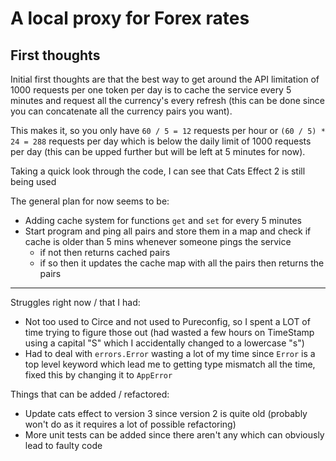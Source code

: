 # A local proxy for Forex rates

## First thoughts
Initial first thoughts are that the best way to get around the API limitation of 1000 requests per one token 
per day is to cache the service every 5 minutes and request all the currency's every refresh 
(this can be done since you can concatenate all the currency pairs you want).

This makes it, so you only have ```60 / 5 = 12``` requests per hour or ```(60 / 5) * 24 = 288``` requests per day 
which is below the daily limit of 1000 requests per day (this can be upped further but will be left at 5 minutes for now).

Taking a quick look through the code, I can see that Cats Effect 2 is still being used

The general plan for now seems to be:
- Adding cache system for functions ```get``` and ```set``` for every 5 minutes
- Start program and ping all pairs and store them in a map and check if cache is older than 5 mins whenever someone pings the service
  - if not then returns cached pairs
  - if so then it updates the cache map with all the pairs then returns the pairs

---

Struggles right now / that I had:
- Not too used to Circe and not used to Pureconfig, so I spent a LOT of time trying to figure those out (had wasted a few hours on TimeStamp using a capital "S" which I accidentally changed to a lowercase "s")
- Had to deal with ```errors.Error``` wasting a lot of my time since ```Error``` is a top level keyword which lead me to getting type mismatch all the time, fixed this by changing it to ```AppError```

Things that can be added / refactored:
- Update cats effect to version 3 since version 2 is quite old (probably won't do as it requires a lot of possible refactoring)
- More unit tests can be added since there aren't any which can obviously lead to faulty code